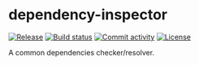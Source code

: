 # dependency-inspector

[![Release](https://img.shields.io/github/v/release/mrlyc/dependency-inspector)](https://img.shields.io/github/v/release/mrlyc/dependency-inspector)
[![Build status](https://img.shields.io/github/actions/workflow/status/mrlyc/dependency-inspector/main.yml?branch=main)](https://github.com/mrlyc/dependency-inspector/actions/workflows/main.yml?query=branch%3Amain)
[![Commit activity](https://img.shields.io/github/commit-activity/m/mrlyc/dependency-inspector)](https://img.shields.io/github/commit-activity/m/mrlyc/dependency-inspector)
[![License](https://img.shields.io/github/license/mrlyc/dependency-inspector)](https://img.shields.io/github/license/mrlyc/dependency-inspector)

A common dependencies checker/resolver.